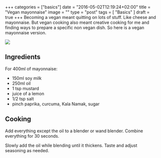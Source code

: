 +++
categories = ["basics"]
date = "2016-05-02T12:19:24+02:00"
title = "Vegan mayonnaise"
image = ""
type = "post"
tags = [
    "Basics"
]
draft = true
+++
Becoming a vegan meant quitting on lots of stuff. Like cheese and mayonnaise. But vegan cooking also meant creative cooking for me and finding ways to prepare a specific non vegan dish. So here is a vegan mayonnaise version.

<!--more-->

![](/images/.jpeg)

## Ingredients

For 400ml of mayonnaise:

* 150ml soy milk
* 250ml oil
* 1 tsp mustard
* juice of a lemon
* 1/2 tsp salt
* pinch paprika, curcuma, Kala Namak, sugar

## Cooking

Add everything except the oil to a blender or wand blender. Combine everything for 30 seconds.

Slowly add the oil while blending until it thickens. Taste and adjust seasoning as needed.
